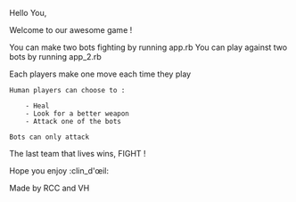 Hello You,

Welcome to our awesome game !

You can make two bots fighting by running app.rb
You can play against two bots by running app_2.rb

Each players make one move each time they play

    Human players can choose to :

        - Heal
        - Look for a better weapon
        - Attack one of the bots

    Bots can only attack

The last team that lives wins, FIGHT !

Hope you enjoy :clin_d'œil:

Made by RCC and VH
